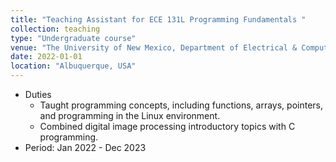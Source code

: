 ```yaml
---
title: "Teaching Assistant for ECE 131L Programming Fundamentals "
collection: teaching
type: "Undergraduate course"
venue: "The University of New Mexico, Department of Electrical & Computer Engineering"
date: 2022-01-01
location: "Albuquerque, USA"
---
```

* Duties
  *  Taught programming concepts, including functions, arrays, pointers, and programming in the Linux environment.
  *  Combined digital image processing introductory topics with C programming.
* Period: Jan 2022 - Dec 2023 
